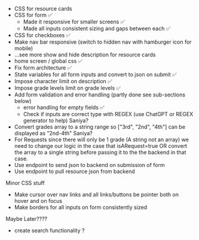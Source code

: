 - CSS for resource cards
- CSS for form ✅
  - Made it responsive for smaller screens ✅
  - Made all inputs consistent sizing and gaps between each ✅
- CSS for checkboxes ✅
- Make nav bar responsive (switch to hidden nav with hamburger icon for mobile)
- ...see more show and hide description for resource cards
- home screen / global css ✅
- Fix form architecture ✅
- State variables for all form inputs and convert to json on submit ✅
- Impose character limit on description ✅
- Impose grade levels limit on grade levels ✅
- Add form validation and error handling (partly done see sub-sections below)
  - error handling for empty fields ✅
  - Check if inputs are correct type with REGEX (use ChatGPT or REGEX generator to help) Saniya?
- Convert grades array to a string range so ["3rd", "2nd", "4th"] can be displayed as "2nd-4th" Saniya?
- For Requests since there will only be 1 grade (A string not an array) we need to change our logic in the case that isARequest=true OR convert the array to a single string before passing it to the the backend in that case.
- Use endpoint to send json to backend on submission of form
- Use endpoint to pull resource json from backend

Minor CSS stuff

- Make cursor over nav links and all links/buttons be pointer both on hover and on focus
- Make borders for all inputs on form consistently sized

Maybe Later????

- create search functionality ?
